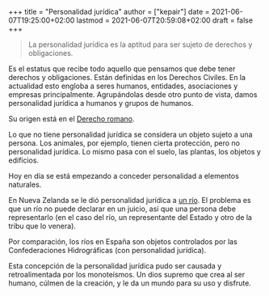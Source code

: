 +++
title = "Personalidad jurídica"
author = ["kepair"]
date = 2021-06-07T19:25:00+02:00
lastmod = 2021-06-07T20:59:08+02:00
draft = false
+++

> La personalidad jurídica es la aptitud para ser sujeto de derechos y obligaciones.

Es el estatus que recibe todo aquello que pensamos que debe tener derechos y obligaciones. Están definidas en los Derechos Civiles. En la actualidad esto engloba a seres humanos, entidades, asociaciones y empresas principalmente. Agrupándolas desde otro punto de vista, damos personalidad jurídica a humanos y grupos de humanos.

Su origen está en el [Derecho romano](https://es.wikipedia.org/wiki/Derecho%5Fromano).

Lo que no tiene personalidad jurídica se considera un objeto sujeto a una persona. Los animales, por ejemplo, tienen cierta protección, pero no personalidad jurídica. Lo mismo pasa con el suelo, las plantas, los objetos y edificios.

Hoy en día se está empezando a conceder personalidad a elementos naturales.

En Nueva Zelanda se le dió personalidad jurídica a [un río](https://elpais.com/internacional/2017/03/16/actualidad/1489685532%5F492954.html). El problema es que un río no puede declarar en un juicio, así que una persona debe representarlo (en el caso del río, un representante del Estado y otro de la tribu que lo venera).

Por comparación, los ríos en España son objetos controlados por las Confederaciones Hidrográficas (con personalidad jurídica).

Esta concepción de la personalidad jurídica pudo ser causada y retroalimentada por los monoteísmos. Un dios supremo que crea al ser humano, cúlmen de la creación, y le da un mundo para su uso y disfrute.